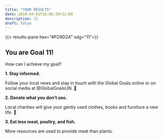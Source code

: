 ```yaml
---
title: "YOUR RESULTS"
date: 2018-04-01T16:00:29+11:00
description: 11
draft: false
---
```


{{< results-pane hex="#FD9D24" sdg="11">}}

You are Goal 11!
---

How can I achieve my goal?

**1. Stay informed.** 

Follow your local news and stay in touch with the Global Goals online or on social media at @GlobalGoalsUN. 

**2. Donate what you don’t use.** 

Local charities will give your gently used clothes, books and furniture a new life. 

**3. Eat less meat, poultry, and fish.** 

More resources are used to provide meat than plants.

